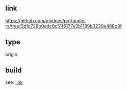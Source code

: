 ## link
https://github.com/mvdnes/portaudio-rs/tree/3dfc728b0edc0c51f5177e3b1189b3230e488b3f
## type
origin
## build
see:
[link](https://docs.google.com/document/d/1u_U7Sh8RqEtql1sSzZ7raahmF61QUMOv4HX1d7vwEf8/edit?usp=sharing)


